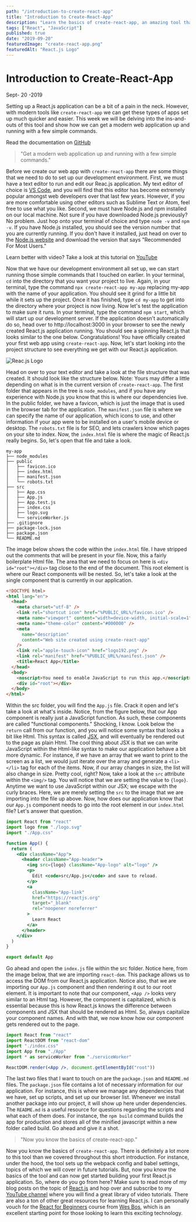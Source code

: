 ```yaml
---
path: "/introduction-to-create-react-app"
title: "Introduction to Create-React-App"
description: "Learn the basics of create-react-app, an amazing tool that allows us to quickly and effeciently get a React.js application up and running."
tags: ["React", "JavaScript"]
published: true
date: "2019-09-20"
featuredImage: "create-react-app.png"
featuredAlt: "React.js Logo"
---
```


# Introduction to Create-React-App

<div class="post-date">Sept- <span class="day">20</span> -2019</div>

Setting up a React.js application can be a bit of a pain in the neck. However, with modern tools like `create-react-app` we can get these types of apps set up much quicker and easier. This week we will be delving into the ins-and-outs of this tool and show how we can get a modern web application up and running with a few simple commands.

<div class="tip tip-right">

Read the documentation on [GitHub](https://github.com/facebook/create-react-app)

</div>

> "Get a modern web application up and running with a few simple commands."

Before we create our web app with `create-react-app` there are some things that we need to do to set up our development environment. First, we must have a text editor to run and edit our Reac.js application. My text editor of choice is [VS Code](https://code.visualstudio.com), and you will find that this editor has become extremely popular amongst web developers over that last few years. However, if you are more comfortable using other editors such as Sublime Text or Atom, feel free to use what you like. Second, we must have Node.js and npm installed on our local machine. Not sure if you have downloaded Node.js previously? No problem. Just hop onto your terminal of choice and type `node -v` and `npm -v`. If you have Node.js installed, you should see the version number that you are currently running. If you don't have it installed, just head on over to the [Node.js website](https://nodejs.org/) and download the version that says "Recommended For Most Users."

<div class="tip tip-left">

Learn better with video? Take a look at this tutorial on [YouTube](https://www.youtube.com/watch?v=-gvpej9TT-g)

</div>

Now that we have our development environment all set up, we can start running those simple commands that I touched on earlier. In your terminal, `cd` into the directory that you want your project to live. Again, in your terminal, type the command `npx create-react-app my-app` replacing my-app with the name of your application. You should see it grind for a little bit while it sets up the project. Once it has finished, type `cd my-app` to get into the directory where your project is now living. Now let's test the application to make sure it runs. In your terminal, type the command `npm start`, which will start up our development server. If the application doesn't automatically do so, head over to http://localhost:3000 in your browser to see the newly created React.js application running. You should see a spinning React.js that looks similar to the one below. Congratulations! You have officially created your first web app using `create-react-app`. Now, let's start looking into the project structure to see everything we get with our React.js application.

![Reac.js Logo](create-react-app.png)

Head on over to your text editor and take a look at the file structure that was created. It should look like the structure below. Note: Yours may differ a little depending on what is in the current version of `create-react-app`. The first folder that appears in the tree is `node_modules`, and if you have any experience with Node.js you know that this is where our dependencies live. In the public folder, we have a favicon, which is just the image that is used in the browser tab for the application. The `manifest.json` file is where we can specify the name of our application, which icons to use, and other information if your app were to be installed on a user's mobile device or desktop. The `robots.txt` file is for SEO, and lets crawlers know which pages on your site to index. Now, the `index.html` file is where the magic of React.js really begins. So, let's open that file and take a look.

```
my-app
├── node_modules
├── public
│   ├── favicon.ico
│   ├── index.html
│   ├── manifest.json
│   └── robots.txt
├── src
│   ├── App.css
│   ├── App.js
│   ├── App.test.js
│   ├── index.css
│   ├── logo.svg
│   └── serviceWorker.js
├── .gitignore
├── package-lock.json
├── package.json
└── README.md
```

The image below shows the code within the `index.html` file. I have stripped out the comments that will be present in your file. Now, this a fairly boilerplate Html file. The area that we need to focus on here is `<div id="root"></div>` tag close to the end of the document. This root element is where our React components will be nested. So, let's take a look at the single component that is currently in our application.

```html
<!DOCTYPE html>
<html lang="en">
  <head>
    <meta charset="utf-8" />
    <link rel="shortcut icon" href="%PUBLIC_URL%/favicon.ico" />
    <meta name="viewport" content="width=device-width, initial-scale=1" />
    <meta name="theme-color" content="#000000" />
    <meta
      name="description"
      content="Web site created using create-react-app"
    />
    <link rel="apple-touch-icon" href="logo192.png" />
    <link rel="manifest" href="%PUBLIC_URL%/manifest.json" />
    <title>React App</title>
  </head>
  <body>
    <noscript>You need to enable JavaScript to run this app.</noscript>
    <div id="root"></div>
  </body>
</html>
```

Within the src folder, you will find the `App.js` file. Crack it open and let's take a look at what's inside. Notice, from the figure below, that our App component is really just a JavaScript function. As such, these components are called "functional components." Shocking, I know. Look below the `return` call from our function, and you will notice some syntax that looks a bit like Html. This syntax is called [JSX](https://reactjs.org/docs/introducing-jsx.html), and will eventually be rendered out to the page as plain Html. The cool thing about JSX is that we can write JavaScript within the Html-like syntax to make our application behave a bit more dynamic. For instance, if we have an array that we want to print to the screen as a list, we would just iterate over the array and generate a `<li></li>` tag for each of the items. Now, if our array changes in size, the list will also change in size. Pretty cool, right? Now, take a look at the `src` attribute within the `<img/>` tag. You will notice that we are setting the value to `{logo}`. Anytime we want to use JavaScript within our JSX; we escape with the curly braces. Here, we are merely setting the `src` to the image that we are importing into the file up above. Now, how does our application know that our `App.js` component needs to go into the root element in our `index.html` file? Let's answer that question.

```jsx
import React from "react"
import logo from "./logo.svg"
import "./App.css"

function App() {
  return (
    <div className="App">
      <header className="App-header">
        <img src={logo} className="App-logo" alt="logo" />
        <p>
          Edit <code>src/App.js</code> and save to reload.
        </p>
        <a
          className="App-link"
          href="https://reactjs.org"
          target="_blank"
          rel="noopener noreferrer"
        >
          Learn React
        </a>
      </header>
    </div>
  )
}

export default App
```

Go ahead and open the `index.js` file within the src folder. Notice here, from the image below, that we are importing `react-dom`. This package allows us to access the DOM from our React.js application. Notice also, that we are importing our `App.js` component and then rendering it out to our root element. It is important to note that our component, `<App />` looks very similar to an Html tag. However, the component is capitalized, which is essential because this is how React.js knows the difference between components and JSX that should be rendered as Html. So, always capitalize your component names. And with that, we now know how our component gets rendered out to the page.

```jsx
import React from "react"
import ReactDOM from "react-dom"
import "./index.css"
import App from "./App"
import * as serviceWorker from "./serviceWorker"

ReactDOM.render(<App />, document.getElementById("root"))
```

The last two files that I want to touch on are the `package.json` and `README.md` files. The `package.json` file contains a lot of necessary information for our application. For instance, this is where we manage any dependencies that we have, set up scripts, and set up our browser list. Whenever we install another package into our project, it will show up here under dependencies. The `README.md` is a useful resource for questions regarding the scripts and what each of them does. For instance, the `npm build` command builds the app for production and stores all of the minified javascript within a new folder called build. Go ahead and give it a shot.

> "Now you know the basics of create-react-app."

Now you know the basics of `create-react-app`. There is definitely a lot more to this tool than we covered throughout this short introduction. For instance, under the hood, the tool sets up the webpack config and babel settings, topics of which we will cover in future tutorials. But, now you know the basics of the tool and can now get started building your first React.js application. So, where do you go from here? Make sure to read more of my blog posts on the topic of [React.js](/tags/react) and hop over and subscribe to my [YouTube channel](https://www.youtube.com/channel/UC9Psp9-p9jgHfDBReAAcZ3w) where you will find a great library of video tutorials. There are also a ton of other great resources for learning React.js. I can personally vouch for the [React for Beginners](https://reactforbeginners.com/) course from [Wes Bos](https://wesbos.com/), which is an excellent starting point for those looking to learn this exciting technology.

